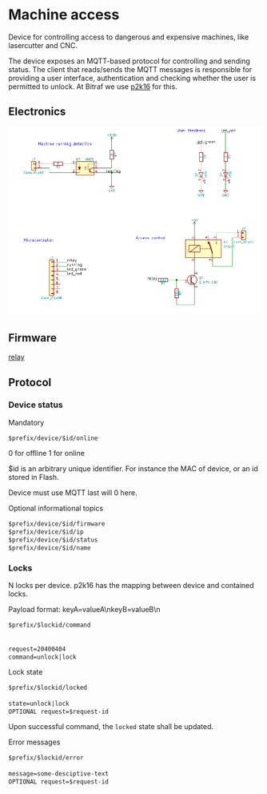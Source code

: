 # Machine access

Device for controlling access to dangerous and expensive machines, like lasercutter and CNC.

The device exposes an MQTT-based protocol for controlling and sending status.
The client that reads/sends the MQTT messages is responsible for providing a user interface,
authentication and checking whether the user is permitted to unlock.
At Bitraf we use [p2k16](https://github.com/bitraf/p2k16) for this.

## Electronics

![Schematics](./doc/schematics.png)

## Firmware

[relay](relay)

## Protocol

### Device status
Mandatory

    $prefix/device/$id/online

0 for offline
1 for online

$id is an arbitrary unique identifier. For instance the MAC of device, or an id stored in Flash.

Device must use MQTT last will 0 here.


Optional informational topics

    $prefix/device/$id/firmware
    $prefix/device/$id/ip
    $prefix/device/$id/status
    $prefix/device/$id/name


### Locks

N locks per device.
p2k16 has the mapping between device and contained locks.

Payload format: keyA=valueA\nkeyB=valueB\n

    $prefix/$lockid/command


    request=20400404
    command=unlock|lock

Lock state

    $prefix/$lockid/locked

    state=unlock|lock
    OPTIONAL request=$request-id

Upon successful command, the `locked` state shall be updated.

Error messages

    $prefix/$lockid/error

    message=some-desciptive-text
    OPTIONAL request=$request-id

